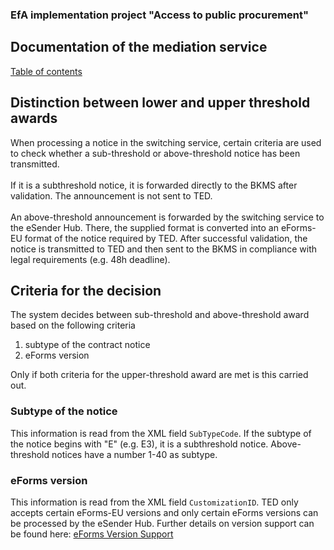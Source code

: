 ### EfA implementation project "Access to public procurement"
## Documentation of the mediation service
[Table of contents](/documentation/Documentation.md)
<br>

## Distinction between lower and upper threshold awards

When processing a notice in the switching service, certain criteria are used to check whether a sub-threshold or above-threshold notice has been transmitted.
<br><br>
If it is a subthreshold notice, it is forwarded directly to the BKMS after validation. The announcement is not sent to TED.
<br><br>
An above-threshold announcement is forwarded by the switching service to the eSender Hub. There, the supplied format is converted into an eForms-EU format of the notice required by TED. After successful validation, the notice is transmitted to TED and then sent to the BKMS in compliance with legal requirements (e.g. 48h deadline).
<br>

## Criteria for the decision
The system decides between sub-threshold and above-threshold award based on the following criteria
1. subtype of the contract notice
2. eForms version

Only if both criteria for the upper-threshold award are met is this carried out.
<br>

### Subtype of the notice
This information is read from the XML field `SubTypeCode`. If the subtype of the notice begins with "E" (e.g. E3), it is a subthreshold notice. Above-threshold notices have a number 1-40 as subtype.
<br>

### eForms version
This information is read from the XML field `CustomizationID`. TED only accepts certain eForms-EU versions and only certain eForms versions can be processed by the eSender Hub.
Further details on version support can be found here: [eForms Version Support](/documentation/eForms_support.md)